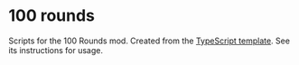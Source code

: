 # 100 rounds
Scripts for the 100 Rounds mod. Created from the [TypeScript template](https://github.com/aoemods/aoe4-typescript-template). See its instructions for usage.
